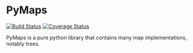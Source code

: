 # PyMaps 
[![Build Status](https://travis-ci.org/SamuelYvon/PyMaps.svg?branch=master)](https://travis-ci.org/SamuelYvon/PyMaps) [![Coverage Status](https://coveralls.io/repos/github/SamuelYvon/PyMaps/badge.svg?branch=master)](https://coveralls.io/github/SamuelYvon/PyMaps?branch=master)

PyMaps is a pure python library that contains many map implementations, notably trees.
